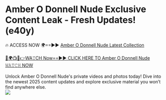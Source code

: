 # Amber O Donnell Nude Exclusive Content Leak - Fresh Updates! (e40y)

🔥 ACCESS NOW 🌍==►► <a href="https://tinyurl.com/yc657z5k" rel="nofollow">Amber O Donnell Nude Latest Collection</a>
<br><br>
[🔴🌍📺📱👉WA𝚃CH Now==►► CLICK HERE TO Amber O Donnell Nude 𝚆𝙰𝚃𝙲𝙷 NOW](https://tinyurl.com/yc657z5k)
<br><br>
Unlock Amber O Donnell Nude's private videos and photos today! Dive into the newest 2025 content updates and explore exclusive material you won’t find anywhere else.
<br>
<a href="https://tinyurl.com/yc657z5k" rel="nofollow" data-target="animated-image.originalLink"><img src="https://camo.githubusercontent.com/8a4f000d20f83aca3bf7ec5f350d767afa0574a8a352519fd8cfa583a6f93a33/68747470733a2f2f692e696d6775722e636f6d2f644a486b345a712e676966" data-canonical-src="https://i.imgur.com/dJHk4Zq.gif" style="max-width: 100%; display: inline-block;" data-target="animated-image.originalImage"></a>
<br>
